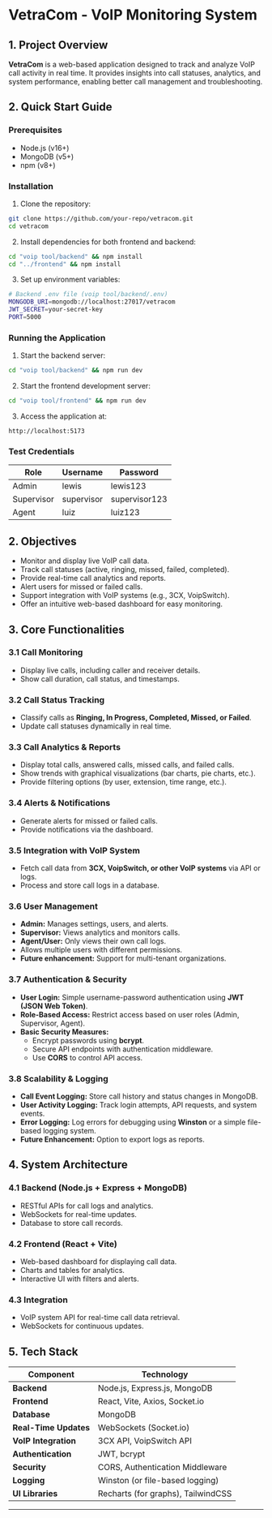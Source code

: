 # VetraCom - VoIP Monitoring System

## 1. Project Overview
**VetraCom** is a web-based application designed to track and analyze VoIP call activity in real time. It provides insights into call statuses, analytics, and system performance, enabling better call management and troubleshooting.

## 2. Quick Start Guide

### Prerequisites
- Node.js (v16+)
- MongoDB (v5+)
- npm (v8+)

### Installation
1. Clone the repository:
```bash
git clone https://github.com/your-repo/vetracom.git
cd vetracom
```

2. Install dependencies for both frontend and backend:
```bash
cd "voip tool/backend" && npm install
cd "../frontend" && npm install
```

3. Set up environment variables:
```bash
# Backend .env file (voip tool/backend/.env)
MONGODB_URI=mongodb://localhost:27017/vetracom
JWT_SECRET=your-secret-key
PORT=5000
```

### Running the Application
1. Start the backend server:
```bash
cd "voip tool/backend" && npm run dev
```

2. Start the frontend development server:
```bash
cd "voip tool/frontend" && npm run dev
```

3. Access the application at:
```
http://localhost:5173
```

### Test Credentials
| Role        | Username   | Password    |
|-------------|------------|-------------|
| Admin       | lewis      | lewis123    |
| Supervisor  | supervisor | supervisor123 |
| Agent       | luiz       | luiz123     |

## 2. Objectives
- Monitor and display live VoIP call data.
- Track call statuses (active, ringing, missed, failed, completed).
- Provide real-time call analytics and reports.
- Alert users for missed or failed calls.
- Support integration with VoIP systems (e.g., 3CX, VoipSwitch).
- Offer an intuitive web-based dashboard for easy monitoring.

## 3. Core Functionalities
### 3.1 Call Monitoring
- Display live calls, including caller and receiver details.
- Show call duration, call status, and timestamps.

### 3.2 Call Status Tracking
- Classify calls as **Ringing, In Progress, Completed, Missed, or Failed**.
- Update call statuses dynamically in real time.

### 3.3 Call Analytics & Reports
- Display total calls, answered calls, missed calls, and failed calls.
- Show trends with graphical visualizations (bar charts, pie charts, etc.).
- Provide filtering options (by user, extension, time range, etc.).

### 3.4 Alerts & Notifications
- Generate alerts for missed or failed calls.
- Provide notifications via the dashboard.

### 3.5 Integration with VoIP System
- Fetch call data from **3CX, VoipSwitch, or other VoIP systems** via API or logs.
- Process and store call logs in a database.

### 3.6 User Management
- **Admin:** Manages settings, users, and alerts.
- **Supervisor:** Views analytics and monitors calls.
- **Agent/User:** Only views their own call logs.
- Allows multiple users with different permissions.
- **Future enhancement:** Support for multi-tenant organizations.

### 3.7 Authentication & Security
- **User Login:** Simple username-password authentication using **JWT (JSON Web Token)**.
- **Role-Based Access:** Restrict access based on user roles (Admin, Supervisor, Agent).
- **Basic Security Measures:**
  - Encrypt passwords using **bcrypt**.
  - Secure API endpoints with authentication middleware.
  - Use **CORS** to control API access.

### 3.8 Scalability & Logging
- **Call Event Logging:** Store call history and status changes in MongoDB.
- **User Activity Logging:** Track login attempts, API requests, and system events.
- **Error Logging:** Log errors for debugging using **Winston** or a simple file-based logging system.
- **Future Enhancement:** Option to export logs as reports.

## 4. System Architecture
### 4.1 Backend (Node.js + Express + MongoDB)
- RESTful APIs for call logs and analytics.
- WebSockets for real-time updates.
- Database to store call records.

### 4.2 Frontend (React + Vite)
- Web-based dashboard for displaying call data.
- Charts and tables for analytics.
- Interactive UI with filters and alerts.

### 4.3 Integration
- VoIP system API for real-time call data retrieval.
- WebSockets for continuous updates.

## 5. Tech Stack

| Component        | Technology |
|-----------------|------------|
| **Backend**     | Node.js, Express.js, MongoDB |
| **Frontend**    | React, Vite, Axios, Socket.io |
| **Database**    | MongoDB |
| **Real-Time Updates** | WebSockets (Socket.io) |
| **VoIP Integration** | 3CX API, VoipSwitch API |
| **Authentication** | JWT, bcrypt |
| **Security** | CORS, Authentication Middleware |
| **Logging** | Winston (or file-based logging) |
| **UI Libraries** | Recharts (for graphs), TailwindCSS |

---